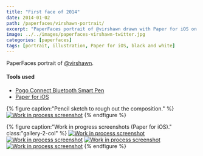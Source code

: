```yaml
---
title: "First face of 2014"
date: 2014-01-02
path: /paperfaces/virshawn-portrait/
excerpt: "PaperFaces portrait of @virshawn drawn with Paper for iOS on an iPad."
image: ../../images/paperfaces-virshawn-twitter.jpg
categories: [paperfaces]
tags: [portrait, illustration, Paper for iOS, black and white]
---
```


PaperFaces portrait of [@virshawn](https://twitter.com/virshawn).

#### Tools used

- [Pogo Connect Bluetooth Smart Pen](https://www.amazon.com/gp/product/B009K448L4/ref=as_li_ss_tl?ie=UTF8&camp=1789&creative=390957&creativeASIN=B009K448L4&linkCode=as2&tag=mademist-20)
- [Paper for iOS](https://paper.bywetransfer.com/)

{% figure caption:"Pencil sketch to rough out the composition." %}
[![Work in process screenshot](../../images/paperfaces-virshawn-process-1-750.jpg)](../../images/paperfaces-virshawn-process-1-lg.jpg)
{% endfigure %}

{% figure caption:"Work in progress screenshots (Paper for iOS)." class:"gallery-2-col" %}
[![Work in process screenshot](../../images/paperfaces-virshawn-process-2-600.jpg)](../../images/paperfaces-virshawn-process-2-lg.jpg)
[![Work in process screenshot](../../images/paperfaces-virshawn-process-3-600.jpg)](../../images/paperfaces-virshawn-process-3-lg.jpg)
[![Work in process screenshot](../../images/paperfaces-virshawn-process-4-600.jpg)](../../images/paperfaces-virshawn-process-4-lg.jpg)
[![Work in process screenshot](../../images/paperfaces-virshawn-process-5-600.jpg)](../../images/paperfaces-virshawn-process-5-lg.jpg)
{% endfigure %}
